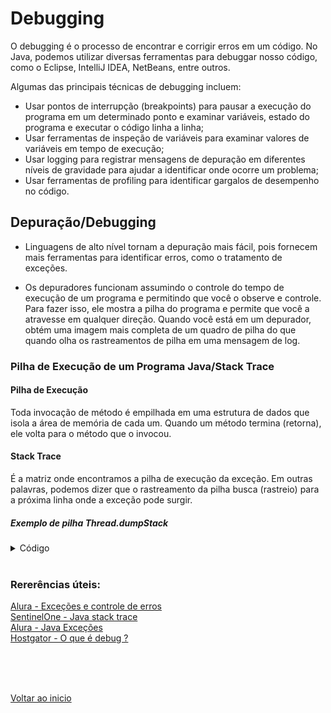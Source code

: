 # Debugging

O debugging é o processo de encontrar e corrigir erros em um código. No Java, podemos utilizar diversas ferramentas para debuggar nosso código, como o Eclipse, IntelliJ IDEA, NetBeans, entre outros.

Algumas das principais técnicas de debugging incluem:

- Usar pontos de interrupção (breakpoints) para pausar a execução do programa em um determinado ponto e examinar variáveis, estado do programa e executar o código linha a linha;
- Usar ferramentas de inspeção de variáveis para examinar valores de variáveis em tempo de execução;
- Usar logging para registrar mensagens de depuração em diferentes níveis de gravidade para ajudar a identificar onde ocorre um problema;
- Usar ferramentas de profiling para identificar gargalos de desempenho no código.


## Depuração/Debugging
- Linguagens de alto nível tornam a depuração mais fácil, pois fornecem mais ferramentas para identificar erros, como o tratamento de exceções.

- Os depuradores funcionam assumindo o controle do tempo de execução de um programa e permitindo que você o observe e controle. Para fazer isso, ele mostra a pilha do programa e permite que você a atravesse em qualquer direção. Quando você está em um depurador, obtém uma imagem mais completa de um quadro de pilha do que quando olha os rastreamentos de pilha em uma mensagem de log.

### Pilha de Execução de um Programa Java/Stack Trace

#### Pilha de Execução

Toda invocação de método é empilhada em uma estrutura de dados que isola a área de memória de cada um. Quando um método termina (retorna), ele volta para o método que o invocou.

#### Stack Trace

É a matriz onde encontramos a pilha de execução da exceção. Em outras palavras, podemos dizer que o rastreamento da pilha busca (rastreio) para a próxima linha onde a exceção pode surgir.

##### Exemplo de pilha Thread.dumpStack

<details>
<summary>Código</summary>

#### Classe Debugging

```java
public class Debugging {
    public static void main(String[] args) {
        System.out.println("Entrou no método 'main'");
        a();
        System.out.println("Finalizou o programa no método 'main'");
    }

    public static void a(){
        System.out.println("Entrou no método 'a'");
        b();
        System.out.println("Finalizou o método 'a'");
    }
    public static void b(){
        System.out.println("Entrou no método 'b'");
        for(int i = 0; i <= 5; i++){
            System.out.println(i);
        }
        c();
        System.out.println("Finalizou o método 'b'");
    }
    public static void c(){
        System.out.println("Entrou no método 'a'");
        //Mostrando pilha de processos (Sempre vamos ler de baixo pra cima
        Thread.dumpStack();
        System.out.println("Finalizou o método 'c'");
    }
}
```

#### Classe main

```java
import java.util.Scanner;

public class main {
    public static void main(String[] args) {
        Scanner scan = new Scanner(System.in);
        String [] alunos = {"Josué", "Camila", "Bruna", "Lucas"};

       double media = Calculadora_media_turma(alunos, scan);
        System.out.printf("A média da turma é %d", media);
    }

    public static double Calculadora_media_turma(String[] alunos, Scanner scanner){
        double soma = 0;
        for (String aluno: alunos){
            System.out.printf("Nota do aluno %s: ", aluno);
            double nota = scanner.nextInt();
            soma += nota;
        }

        return soma / alunos.length;
    }
}
```

</details>

<br>

### Rererências úteis:
[Alura - Exceções e controle de erros](https://www.alura.com.br/apostila-java-orientacao-objetos/excecoes-e-controle-de-erros#exercicio-para-comecar-com-os-conceitos)<br>
[SentinelOne - Java stack trace](https://www.sentinelone.com/blog/java-stack-trace-understanding/)<br>
[Alura - Java Exceções](https://www.alura.com.br/conteudo/java-excecoes)<br>
[Hostgator - O que é debug ?](https://www.hostgator.com.br/blog/debug-desenvolvimento-web/)

<br>

<br>

<br>

[Voltar ao inicio](/README.md)